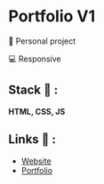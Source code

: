 # Portfolio V1

<p>👩 Personal project</p>
<p>💻 Responsive</p>

## Stack 💎 :
**HTML, CSS, JS**

## Links 🔗 :
* [Website](https://clepirault.github.io/Portfolio-v1/)
* [Portfolio](https://clemence-pirault.vercel.app/portfolio/portfolio-v1)

